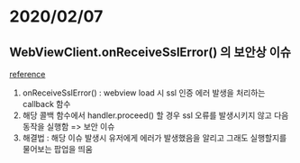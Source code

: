 # 2020/02/07

## WebViewClient.onReceiveSslError() 의 보안상 이슈

[reference](http://theeye.pe.kr/archives/2721)

1. onReceiveSslError() : webview load 시 ssl 인증 에러 발생을 처리하는 callback 함수
2. 해당 콜백 함수에서 handler.proceed() 할 경우 ssl 오류를 발생시키지 않고 다음 동작을 실행함 => 보안 이슈
3. 해결법 : 해당 이슈 발생시 유저에게 에러가 발생했음을 알리고 그래도 실행할지를 물어보는 팝업을 띄움 
